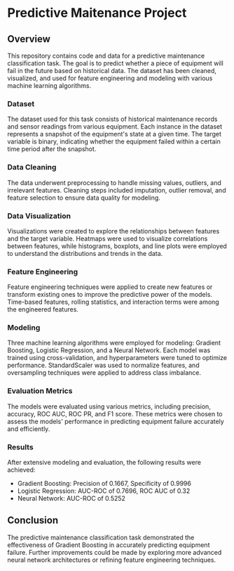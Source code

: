 # Predictive Maitenance Project

## Overview
This repository contains code and data for a predictive maintenance classification task. The goal is to predict whether a piece of equipment will fail in the future based on historical data. The dataset has been cleaned, visualized, and used for feature engineering and modeling with various machine learning algorithms.

### Dataset
The dataset used for this task consists of historical maintenance records and sensor readings from various equipment. Each instance in the dataset represents a snapshot of the equipment's state at a given time. The target variable is binary, indicating whether the equipment failed within a certain time period after the snapshot.

### Data Cleaning
The data underwent preprocessing to handle missing values, outliers, and irrelevant features. Cleaning steps included imputation, outlier removal, and feature selection to ensure data quality for modeling.

### Data Visualization
Visualizations were created to explore the relationships between features and the target variable. Heatmaps were used to visualize correlations between features, while histograms, boxplots, and line plots were employed to understand the distributions and trends in the data.

### Feature Engineering
Feature engineering techniques were applied to create new features or transform existing ones to improve the predictive power of the models. Time-based features, rolling statistics, and interaction terms were among the engineered features.

### Modeling
Three machine learning algorithms were employed for modeling: Gradient Boosting, Logistic Regression, and a Neural Network. Each model was trained using cross-validation, and hyperparameters were tuned to optimize performance. StandardScaler was used to normalize features, and oversampling techniques were applied to address class imbalance.

### Evaluation Metrics
The models were evaluated using various metrics, including precision, accuracy, ROC AUC, ROC PR, and F1 score. These metrics were chosen to assess the models' performance in predicting equipment failure accurately and efficiently.

### Results
After extensive modeling and evaluation, the following results were achieved:

* Gradient Boosting: Precision of 0.1667, Specificity of 0.9996
* Logistic Regression: AUC-ROC of  0.7696, ROC AUC of 0.32
* Neural Network: AUC-ROC of 0.5252

## Conclusion
The predictive maintenance classification task demonstrated the effectiveness of Gradient Boosting in accurately predicting equipment failure. Further improvements could be made by exploring more advanced neural network architectures or refining feature engineering techniques.

